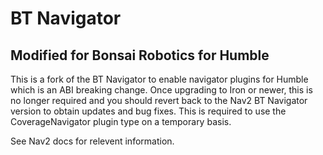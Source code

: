 # BT Navigator

## Modified for Bonsai Robotics for Humble

This is a fork of the BT Navigator to enable navigator plugins for Humble which is an ABI breaking change. Once upgrading to Iron or newer, this is no longer required and you should revert back to the Nav2 BT Navigator version to obtain updates and bug fixes. This is required to use the CoverageNavigator plugin type on a temporary basis.

See Nav2 docs for relevent information.
